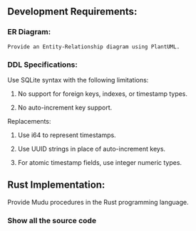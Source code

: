 ## Development Requirements:

### ER Diagram:
    Provide an Entity-Relationship diagram using PlantUML.

### DDL Specifications:

Use SQLite syntax with the following limitations:

1. No support for foreign keys, indexes, or timestamp types.

2. No auto-increment key support.

Replacements:

1. Use i64 to represent timestamps.

2. Use UUID strings in place of auto-increment keys.

3. For atomic timestamp fields, use integer numeric types.

## Rust Implementation:
    
Provide Mudu procedures in the Rust programming language.

### Show all the source code
